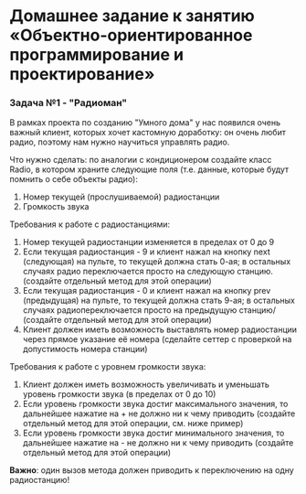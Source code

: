 # Домашнее задание к занятию «Объектно-ориентированное программирование и проектирование»

### Задача №1 - "Радиоман"

В рамках проекта по созданию "Умного дома" у нас появился очень важный клиент, которых хочет кастомную доработку: он очень любит радио, поэтому нам нужно научиться управлять радио.

Что нужно сделать: по аналогии с кондиционером создайте класс Radio, в котором храните следующие поля (т.е. данные, которые будут помнить о себе объекты радио):

1. Номер текущей (прослушиваемой) радиостанции
2. Громкость звука

Требования к работе с радиостанциями:

1. Номер текущей радиостанции изменяется в пределах от 0 до 9
2. Если текущая радиостанция - 9 и клиент нажал на кнопку next (следующая) на пульте, то текущей должна стать 0-ая; в остальных случаях радио переключается просто на следующую станцию. (создайте отдельный метод для этой операции)
3. Если текущая радиостанция - 0 и клиент нажал на кнопку prev (предыдущая) на пульте, то текущей должна стать 9-ая; в остальных случаях радиопереключается просто на предыдущую станцию/ (создайте отдельный метод для этой операции)
4. Клиент должен иметь возможность выставлять номер радиостанции через прямое указание её номера (сделайте сеттер с проверкой на допустимость номера станции)

Требования к работе с уровнем громкости звука:

1. Клиент должен иметь возможность увеличивать и уменьшать уровень громкости звука (в пределах от 0 до 10)
2. Если уровень громкости звука достиг максимального значения, то дальнейшее нажатие на + не должно ни к чему приводить (создайте отдельный метод для этой операции, см. ниже пример)
3. Если уровень громкости звука достиг минимального значения, то дальнейшее нажатие на - не должно ни к чему приводить (создайте отдельный метод для этой операции)


**Важно**: один вызов метода должен приводить к переключению на одну радиостанцию!
